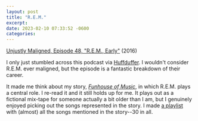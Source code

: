 ```yaml
---
layout: post
title: "R.E.M."
excerpt:
date: 2023-02-10 07:33:52 -0600
categories:
---
```


[Unjustly Maligned, Episode 48, "R.E.M., Early"](https://www.theincomparable.com/ump/48/) (2016)

I only just stumbled across this podcast via [Huffduffer](https://huffduffer.com/). I wouldn't consider R.E.M. ever maligned, but the episode is a fantastic breakdown of their career.

It made me think about my story, _[Funhouse of Music](/writings/funhouse/)_, in which R.E.M. plays a central role. I re-read it and it still holds up for me. It plays out as a fictional mix-tape for someone actually a bit older than I am, but I genuinely enjoyed picking out the songs represented in the story. I made [a playlist](https://music.youtube.com/playlist?list=PLO71fV2U3SV2nNEyZ6aIuMCdMNXGw54r5) with (almost) all the songs mentioned in the story--30 in all.
